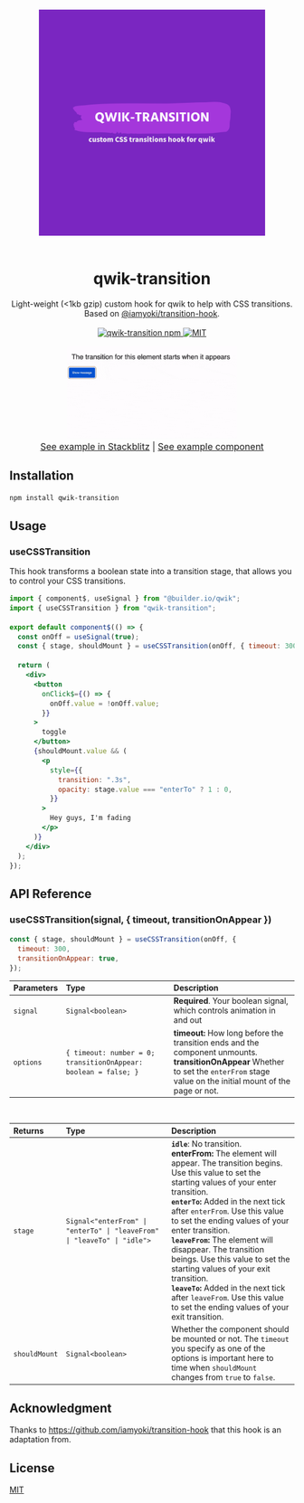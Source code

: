<p align="center">
  <br>
  <img width="400" src="https://github.com/voluntadpear/qwik-transition/blob/main/markdown-assets/logo-color.svg" alt="qwik-transition">
  <br>
  <br>
</p>

<h1 align='center'>qwik-transition</h1>

<div align='center'>
Light-weight (<1kb gzip) custom hook for qwik to help with CSS transitions. Based on <a href="https://github.com/iamyoki/transition-hook">@iamyoki/transition-hook</a>.
<br><br>
  <a href='https://img.shields.io/npm/v/qwik-transition?label=npm%20version'>
  <img src='https://img.shields.io/npm/v/qwik-transition?label=npm%20version' alt='qwik-transition npm'>
  </a>
  <a href='https://opensource.org/licenses/MIT'>
  <img src='https://img.shields.io/badge/License-MIT-green.svg' alt='MIT'>
  </a>
</div>

<p align="center" style="font-size: 16px;">
<a href="https://tqgdj.csb.app/">
    <img src="./markdown-assets/qwik-transition-demo.gif" width="300" alt="example">
  </a>
  <br>
  <a href="https://stackblitz.com/edit/qwik-starter-jbwvdb?file=src/routes/index.tsx" target="_blank">See example in Stackblitz</a> |
  <a href="https://github.com/voluntadpear/qwik-transition/blob/main/src/example/app.tsx" target="_blank">See example component</a>
</p>

## Installation

```bash
npm install qwik-transition
```

## Usage

### useCSSTransition

This hook transforms a boolean state into a transition stage, that allows you to control your CSS transitions.

```jsx
import { component$, useSignal } from "@builder.io/qwik";
import { useCSSTransition } from "qwik-transition";

export default component$(() => {
  const onOff = useSignal(true);
  const { stage, shouldMount } = useCSSTransition(onOff, { timeout: 300 });

  return (
    <div>
      <button
        onClick$={() => {
          onOff.value = !onOff.value;
        }}
      >
        toggle
      </button>
      {shouldMount.value && (
        <p
          style={{
            transition: ".3s",
            opacity: stage.value === "enterTo" ? 1 : 0,
          }}
        >
          Hey guys, I'm fading
        </p>
      )}
    </div>
  );
});
```

## API Reference

### useCSSTransition(signal, { timeout, transitionOnAppear })

```js
const { stage, shouldMount } = useCSSTransition(onOff, {
  timeout: 300,
  transitionOnAppear: true,
});
```

| Parameters | Type                                                            | Description                                                                                                                                                                                   |
| :--------- | :-------------------------------------------------------------- | :-------------------------------------------------------------------------------------------------------------------------------------------------------------------------------------------- |
| `signal`   | `Signal<boolean>`                                               | **Required**. Your boolean signal, which controls animation in and out                                                                                                                        |
| `options`  | `{ timeout: number = 0; transitionOnAppear: boolean = false; }` | **timeout:** How long before the transition ends and the component unmounts. <br />**transitionOnAppear** Whether to set the `enterFrom` stage value on the initial mount of the page or not. |

<br>

| Returns       | Type                                                                     | Description                                                                                                                                                                                                                                                                                                                                                                                                                                                                                                                                                                           |
| :------------ | :----------------------------------------------------------------------- | :------------------------------------------------------------------------------------------------------------------------------------------------------------------------------------------------------------------------------------------------------------------------------------------------------------------------------------------------------------------------------------------------------------------------------------------------------------------------------------------------------------------------------------------------------------------------------------ |
| `stage`       | `Signal<"enterFrom" \| "enterTo" \| "leaveFrom" \| "leaveTo" \| "idle">` | **`idle`**: No transition. <br /> **enterFrom:** The element will appear. The transition begins. Use this value to set the starting values of your enter transition. <br /> **`enterTo`:** Added in the next tick after `enterFrom`. Use this value to set the ending values of your enter transition. <br /> **`leaveFrom`:** The element will disappear. The transition beings. Use this value to set the starting values of your exit transition. <br /> **`leaveTo`:** Added in the next tick after `leaveFrom`. Use this value to set the ending values of your exit transition. |
| `shouldMount` | `Signal<boolean>`                                                        | Whether the component should be mounted or not. The `timeout` you specify as one of the options is important here to time when `shouldMount` changes from `true` to `false`.                                                                                                                                                                                                                                                                                                                                                                                                          |

## Acknowledgment

Thanks to https://github.com/iamyoki/transition-hook that this hook is an adaptation from.

## License

[MIT](https://choosealicense.com/licenses/mit/)
